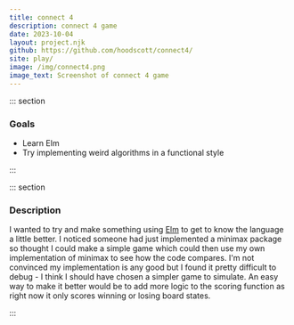 ```yaml
---
title: connect 4
description: connect 4 game
date: 2023-10-04
layout: project.njk
github: https://github.com/hoodscott/connect4/
site: play/
image: /img/connect4.png
image_text: Screenshot of connect 4 game
---
```


::: section

### Goals

- Learn Elm
- Try implementing weird algorithms in a functional style

:::

::: section

### Description

I wanted to try and make something using [Elm](https://elm-lang.org) to get to know the language a little better.  I noticed someone had just implemented a minimax package so thought I could make a simple game which could then use my own implementation of minimax to see how the code compares.  I'm not convinced my implementation is any good but I found it pretty difficult to debug - I think I should have chosen a simpler game to simulate.  An easy way to make it better would be to add more logic to the scoring function as right now it only scores winning or losing board states.

:::